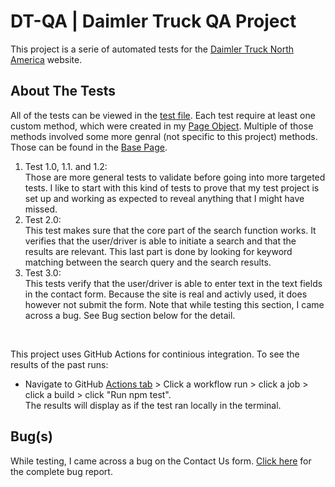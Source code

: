 # DT-QA | Daimler Truck QA Project
This project is a serie of automated tests for the [Daimler Truck North America](https://northamerica.daimlertruck.com/) website.

## About The Tests
All of the tests can be viewed in the [test file](https://github.com/stephaniecp/DT-QA/blob/main/mainTest.test.ts). Each test require at least one custom method, which were created in my [Page Object](https://github.com/stephaniecp/DT-QA/blob/main/mainPageObject.ts). Multiple of those methods involved some more genral (not specific to this project) methods. Those can be found in the [Base Page](https://github.com/stephaniecp/DT-QA/blob/main/basePage.ts). 
1. Test 1.0, 1.1. and 1.2: <br />
Those are more general tests to validate before going into more targeted tests. I like to start with this kind of tests to prove that my test project is set up and working as expected to reveal anything that I might have missed.
2. Test 2.0: <br />
This test makes sure that the core part of the search function works. It verifies that the user/driver is able to initiate a search and that the results are relevant. This last part is done by looking for keyword matching between the search query and the search results. 
3. Test 3.0: <br />
This tests verify that the user/driver is able to enter text in the text fields in the contact form. Because the site is real and activly used, it does however not submit the form. Note that while testing this section, I came across a bug. See Bug section below for the detail. 
<br />

This project uses GitHub Actions for continious integration. To see the results of the past runs: <br />
* Navigate to GitHub [Actions tab](https://github.com/stephaniecp/DT-QA/actions) > Click a workflow run > click a job > click a build > click "Run npm test". <br />
    The results will display as if the test ran locally in the terminal. 


## Bug(s)
While testing, I came across a bug on the Contact Us form. [Click here](bugReportscontactPageError.md) for the complete bug report. 

<br />